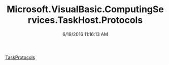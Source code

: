 ﻿---
title: Microsoft.VisualBasic.ComputingServices.TaskHost.Protocols
date: 6/19/2016 11:16:13 AM
---

[TaskProtocols](T-Microsoft.VisualBasic.ComputingServices.TaskHost.Protocols.TaskProtocols.html)
